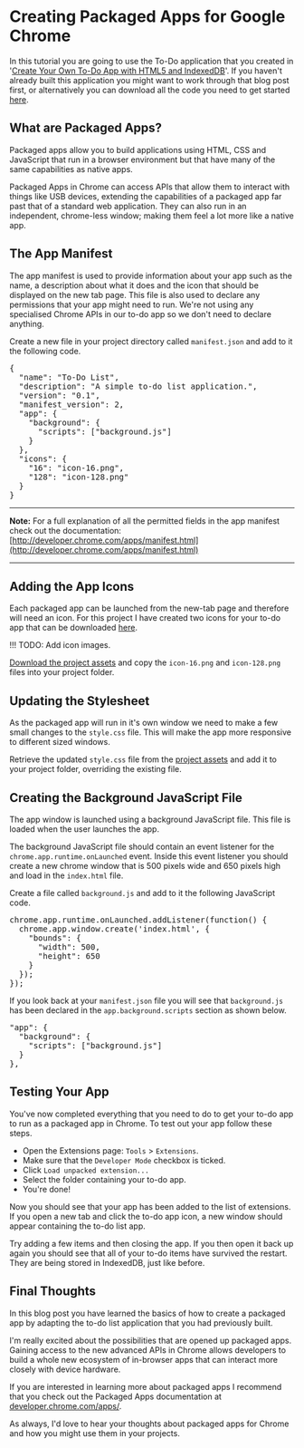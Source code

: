 # Creating Packaged Apps for Google Chrome

In this tutorial you are going to use the To-Do application that you created in '[Create Your Own To-Do App with HTML5 and IndexedDB](http://blog.teamtreehouse.com/create-your-own-to-do-app-with-html5-and-indexeddb)'. If you haven't already built this application you might want to work through that blog post first, or alternatively you can download all the code you need to get started [here](https://s3.amazonaws.com/west-treehouse/todo-list-indexeddb.zip).


## What are Packaged Apps?

Packaged apps allow you to build applications using HTML, CSS and JavaScript that run in a browser environment but that have many of the same capabilities as native apps.

Packaged Apps in Chrome can access APIs that allow them to interact with things like USB devices, extending the capabilities of a packaged app far past that of a standard web application. They can also run in an independent, chrome-less window; making them feel a lot more like a native app.


## The App Manifest

The app manifest is used to provide information about your app such as the name, a description about what it does and the icon that should be displayed on the new tab page. This file is also used to declare any permissions that your app might need to run. We're not using any specialised Chrome APIs in our to-do app so we don't need to declare anything.

Create a new file in your project directory called `manifest.json` and add to it the following code.

<pre>
{
  "name": "To-Do List",
  "description": "A simple to-do list application.",
  "version": "0.1",
  "manifest_version": 2,
  "app": {
    "background": {
      "scripts": ["background.js"]
    }
  },
  "icons": {
    "16": "icon-16.png",
    "128": "icon-128.png"
  }
}
</pre>

***
**Note:** For a full explanation of all the permitted fields in the app manifest check out the documentation: [http://developer.chrome.com/apps/manifest.html](http://developer.chrome.com/apps/manifest.html)
***


## Adding the App Icons

Each packaged app can be launched from the new-tab page and therefore will need an icon. For this project I have created two icons for your to-do app that can be downloaded [here](https://s3.amazonaws.com/west-treehouse/to-do-packaged-app-assets.zip).

!!! TODO: Add icon images.

[Download the  project assets](https://s3.amazonaws.com/west-treehouse/to-do-packaged-app-assets.zip) and copy the `icon-16.png` and `icon-128.png` files into your project folder. 


## Updating the Stylesheet

As the packaged app will run in it's own window we need to make a few small changes to the `style.css` file. This will make the app more responsive to different sized windows.

Retrieve the updated `style.css` file from the [project assets](https://s3.amazonaws.com/west-treehouse/to-do-packaged-app-assets.zip) and add it to your project folder, overriding the existing file.


## Creating the Background JavaScript File 

The app window is launched using a background JavaScript file. This file is loaded when the user launches the app.

The background JavaScript file should contain an event listener for the `chrome.app.runtime.onLaunched` event. Inside this event listener you should create a new chrome window that is 500 pixels wide and 650 pixels high and load in the `index.html` file.

Create a file called `background.js` and add to it the following JavaScript code.

<pre>
chrome.app.runtime.onLaunched.addListener(function() {
  chrome.app.window.create('index.html', {
    "bounds": {
      "width": 500,
      "height": 650
    }
  });
});
</pre>

If you look back at your `manifest.json` file you will see that `background.js` has been declared in the `app.background.scripts` section as shown below.

<pre>
"app": {
  "background": {
    "scripts": ["background.js"]
  }
},
</pre>


## Testing Your App

You've now completed everything that you need to do to get your to-do app to run as a packaged app in Chrome. To test out your app follow these steps.

* Open the Extensions page: `Tools` > `Extensions`.
* Make sure that the `Developer Mode` checkbox is ticked.
* Click `Load unpacked extension...`
* Select the folder containing your to-do app.
* You're done!

Now you should see that your app has been added to the list of extensions. If you open a new tab and click the to-do app icon, a new window should appear containing the to-do list app.

Try adding a few items and then closing the app. If you then open it back up again you should see that all of your to-do items have survived the restart. They are being stored in IndexedDB, just like before.


## Final Thoughts

In this blog post you have learned the basics of how to create a packaged app by adapting the to-do list application that you had previously built.

I'm really excited about the possibilities that are opened up packaged apps. Gaining access to the new advanced APIs in Chrome allows developers to build a whole new ecosystem of in-browser apps that can interact more closely with device hardware.

If you are interested in learning more about packaged apps I recommend that you check out the Packaged Apps documentation at [developer.chrome.com/apps/](http://developer.chrome.com/apps/about_apps.html).

As always, I'd love to hear your thoughts about packaged apps for Chrome and how you might use them in your projects.


